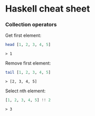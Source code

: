 # Haskell cheat sheet


### Collection operators

Get first element:
```haskell
head [1, 2, 3, 4, 5]
```
`> 1`

Remove first element:
```haskell
tail [1, 2, 3, 4, 5]
```
`> [2, 3, 4, 5]`

Select nth element:
```haskell
[1, 2, 3, 4, 5] !! 2
```
`> 3`
